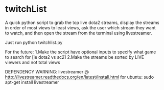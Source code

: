 twitchList
==========

A quick python script to grab the top live dota2 streams, display the streams in order of most views to least 
views, ask the user which stream they want to watch, and then open the stream from the terminal using
livestreamer. 

Just run python twitchlist.py


For the future:
1.Make the script have optional inputs to specify what game to search for [ie dota2 vs sc2]
2.Make the streams be sorted by LIVE viewers and not total views 


DEPENDENCY WARNING: livestreamer @ http://livestreamer.readthedocs.org/en/latest/install.html
for ubuntu: sudo apt-get install livestreamer
